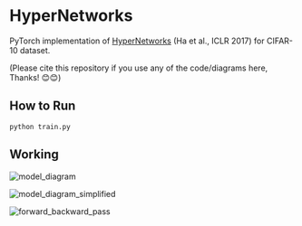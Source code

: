 # HyperNetworks
PyTorch implementation of [HyperNetworks](https://arxiv.org/abs/1609.09106) (Ha et al., ICLR 2017) for CIFAR-10 dataset.

(Please cite this repository if you use any of the code/diagrams here, Thanks! 😊😊)

## How to Run

```commandline
python train.py
```

## Working

![model_diagram](https://raw.githubusercontent.com/g1910/HyperNetworks/master/diagrams/model_diagram.png)

![model_diagram_simplified](https://raw.githubusercontent.com/g1910/HyperNetworks/master/diagrams/model_simplified.png)

![forward_backward_pass](https://raw.githubusercontent.com/g1910/HyperNetworks/master/diagrams/forward_backward_pass.png)
